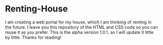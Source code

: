 # Renting-House
I am creating a web portal for my house, which I am thinking of renting in the future. I leave you this repository of the HTML and CSS code so you can reuse it as you prefer. This is the alpha version 1.0.1, so I will update it little by little. Thanks for reading!
